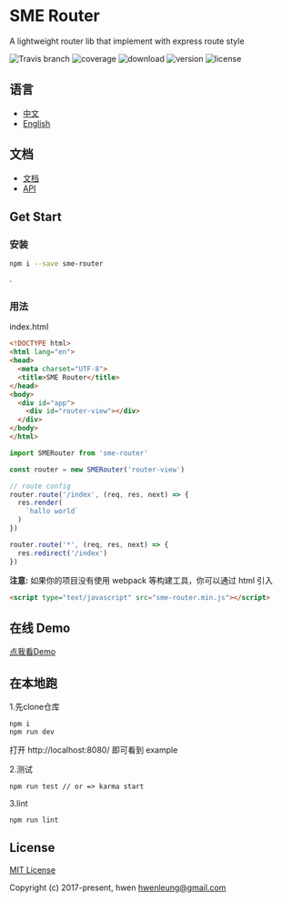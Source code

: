 # SME Router

A lightweight router lib that implement with express route style

![Travis branch](https://img.shields.io/travis/SME-FE/sme-router/master.svg?style=flat-square)
![coverage](https://coveralls.io/github/SME-FE/sme-router?branch=master)
![download](https://img.shields.io/npm/dm/sme-router.svg?style=flat-square)
![version](https://img.shields.io/npm/v/sme-router.svg?style=flat-square)
![license](https://img.shields.io/badge/license-mit-green.svg?style=flat-square)

## 语言

- [中文](https://github.com/SME-FE/sme-router/blob/master/README.zh.md)
- [English](https://github.com/SME-FE/sme-router/blob/master/README.md)

## 文档

- [文档](https://github.com/SME-FE/sme-router/blob/master/docs/document.zh.md)
- [API](https://github.com/SME-FE/sme-router/blob/master/docs/api.md)

## Get Start

### 安装

```bash
npm i --save sme-router
```
·
### 用法

index.html

```html
<!DOCTYPE html>
<html lang="en">
<head>
  <meta charset="UTF-8">
  <title>SME Router</title>
</head>
<body>
  <div id="app">
    <div id="router-view"></div>
  </div>
</body>
</html>

```

```js
import SMERouter from 'sme-router'

const router = new SMERouter('router-view')

// route config
router.route('/index', (req, res, next) => {
  res.render(
    `hallo world`
  )
})

router.route('*', (req, res, next) => {
  res.redirect('/index')
})
```

**注意:** 如果你的项目没有使用 webpack 等构建工具，你可以通过 html 引入

```html
<script type="text/javascript" src="sme-router.min.js"></script>
```

## 在线 Demo

[点我看Demo](https://sme-fe.github.io/sme-router/)

## 在本地跑

1.先clone仓库

```shell
npm i
npm run dev
```

打开 http://localhost:8080/ 即可看到 example

2.测试

```shell
npm run test // or => karma start
```

3.lint

```shell
npm run lint
```

## License

[MIT License](https://opensource.org/licenses/MIT)

Copyright (c) 2017-present, hwen <hwenleung@gmail.com>
